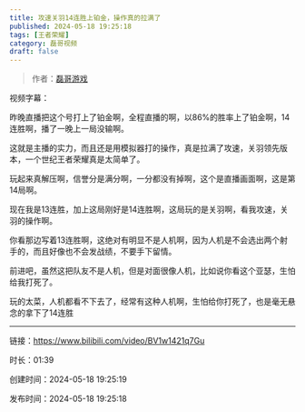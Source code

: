 ```yaml
---
title: 攻速关羽14连胜上铂金，操作真的拉满了
published: 2024-05-18 19:25:18
tags: [王者荣耀]
category: 磊哥视频
draft: false
---
```



> 作者：[磊哥游戏](https://space.bilibili.com/268941858)

视频字幕：

昨晚直播把这个号打上了铂金啊，全程直播的啊，以86%的胜率上了铂金啊，14连胜啊，播了一晚上一局没输啊。

这就是主播的实力，而且还是用模拟器打的操作，真是拉满了攻速，关羽领先版本，一个世纪王者荣耀真是太简单了。

玩起来真解压啊，信誉分是满分啊，一分都没有掉啊，这个是直播画面啊，这是第14局啊。

现在我是13连胜，加上这局刚好是14连胜啊，这局玩的是关羽啊，看我攻速，关羽的操作啊。

你看那边写着13连胜啊，这绝对有明显不是人机啊，因为人机是不会选出两个射手的，而且好像也不会发战绩，不要手下留情。

前进吧，虽然这把队友不是人机，但是对面很像人机，比如说你看这个亚瑟，生怕给我打死了。

玩的太菜，人机都看不下去了，经常有这种人机啊，生怕给你打死了，也是毫无悬念的拿下了14连胜

---

链接：https://www.bilibili.com/video/BV1w1421q7Gu

时长：01:39

创建时间：2024-05-18 19:25:19

发布时间：2024-05-18 19:25:18
